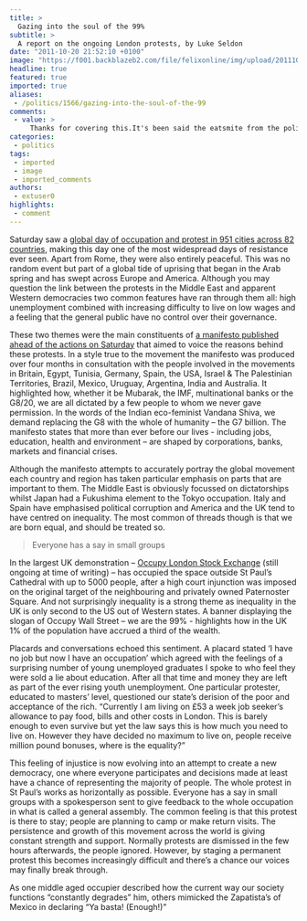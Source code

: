 ```yaml
---
title: >
  Gazing into the soul of the 99%
subtitle: >
  A report on the ongoing London protests, by Luke Seldon
date: "2011-10-20 21:52:10 +0100"
image: "https://f001.backblazeb2.com/file/felixonline/img/upload/201110202251-felix-dsc07394.jpg"
headline: true
featured: true
imported: true
aliases:
 - /politics/1566/gazing-into-the-soul-of-the-99
comments:
 - value: >
     Thanks for covering this.It's been said the eatsmite from the police helicopter was 70,000 but they were told they could only say 35,000.Plebgate seems to be a complex scam aimed at dispiriting the police during the festive' season. Christmas for coppers often means no time with the family, a heavy workload dealing with stupid drunks and an increase in fatal road traffic collisions.Life is simple if you don't look too deep.
categories:
 - politics
tags:
 - imported
 - image
 - imported_comments
authors:
 - extuser0
highlights:
 - comment
---
```


Saturday saw a [global day of occupation and protest in 951 cities across 82 countries](http://newsfeed.time.com/2011/10/17/solidarity-saturday-occupy-wall-street-goes-global/), making this day one of the most widespread days of resistance ever seen. Apart from Rome, they were also entirely peaceful. This was no random event but part of a global tide of uprising that began in the Arab spring and has swept across Europe and America. Although you may question the link between the protests in the Middle East and apparent Western democracies two common features have ran through them all: high unemployment combined with increasing difficulty to live on low wages and a feeling that the general public have no control over their governance.

These two themes were the main constituents of [a manifesto published ahead of the actions on Saturday](http://www.telegraph.co.uk/news/uknews/8831851/Occupy-protests-activists-deliver-charter-of-grievances.html) that aimed to voice the reasons behind these protests. In a style true to the movement the manifesto was produced over four months in consultation with the people involved in the movements in Britain, Egypt, Tunisia, Germany, Spain, the USA, Israel & The Palestinian Territories, Brazil, Mexico, Uruguay, Argentina, India and Australia. It highlighted how, whether it be Mubarak, the IMF, multinational banks or the G8/20, we are all dictated by a few people to whom we never gave permission. In the words of the Indian eco-feminist Vandana Shiva, we demand replacing the G8 with the whole of humanity – the G7 billion. The manifesto states that more than ever before our lives - including jobs, education, health and environment – are shaped by corporations, banks, markets and financial crises.

Although the manifesto attempts to accurately portray the global movement each country and region has taken particular emphasis on parts that are important to them. The Middle East is obviously focussed on dictatorships whilst Japan had a Fukushima element to the Tokyo occupation. Italy and Spain have emphasised political corruption and America and the UK tend to have centred on inequality. The most common of threads though is that we are born equal, and should be treated so.

> Everyone has a say in small groups

In the largest UK demonstration – [Occupy London Stock Exchange](http://occupylsx.org/) (still ongoing at time of writing) – has occupied the space outside St Paul’s Cathedral with up to 5000 people, after a high court injunction was imposed on the original target of the neighbouring and privately owned Paternoster Square. And not surprisingly inequality is a strong theme as inequality in the UK is only second to the US out of Western states. A banner displaying the slogan of Occupy Wall Street – we are the 99% - highlights how in the UK 1% of the population have accrued a third of the wealth.

Placards and conversations echoed this sentiment. A placard stated ‘I have no job but now I have an occupation’ which agreed with the feelings of a surprising number of young unemployed graduates I spoke to who feel they were sold a lie about education. After all that time and money they are left as part of the ever rising youth unemployment. One particular protester, educated to masters’ level, questioned our state’s derision of the poor and acceptance of the rich. “Currently I am living on £53 a week job seeker’s allowance to pay food, bills and other costs in London. This is barely enough to even survive but yet the law says this is how much you need to live on. However they have decided no maximum to live on, people receive million pound bonuses, where is the equality?”

This feeling of injustice is now evolving into an attempt to create a new democracy, one where everyone participates and decisions made at least have a chance of representing the majority of people. The whole protest in St Paul’s works as horizontally as possible. Everyone has a say in small groups with a spokesperson sent to give feedback to the whole occupation in what is called a general assembly. The common feeling is that this protest is there to stay; people are planning to camp or make return visits. The persistence and growth of this movement across the world is giving constant strength and support. Normally protests are dismissed in the few hours afterwards, the people ignored. However, by staging a permanent protest this becomes increasingly difficult and there’s a chance our voices may finally break through.

As one middle aged occupier described how the current way our society functions “constantly degrades” him, others mimicked the Zapatista’s of Mexico in declaring “Ya basta! (Enough!)”
